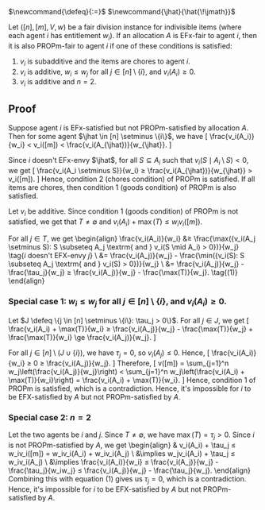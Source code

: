 <span class="invisible">
$\newcommand{\defeq}{:=}$
$\newcommand{\jhat}{\hat{\!\jmath}}$
</span>

Let $([n], [m], V, w)$ be a fair division instance for indivisible items
(where each agent $i$ has entitlement $w_i$).
If an allocation $A$ is EFx-fair to agent $i$, then it is also PROPm-fair to agent $i$
if one of these conditions is satisfied:

1.  $v_i$ is subadditive and the items are chores to agent $i$.
2.  $v_i$ is additive, $w_i ≤ w_j$ for all $j \in [n] \setminus \{i\}$, and $v_i(A_i) ≥ 0$.
3.  $v_i$ is additive and $n=2$.

## Proof

Suppose agent $i$ is EFx-satisfied but not PROPm-satisfied by allocation $A$.
Then for some agent $\jhat \in [n] \setminus \{i\}$, we have
\[ \frac{v_i(A_i)}{w_i} < v_i([m]) < \frac{v_i(A_{\jhat})}{w_{\jhat}}. \]

Since $i$ doesn't EFx-envy $\jhat$, for all $S \subseteq A_i$ such that $v_i(S \mid A_i \setminus S) < 0$, we get
\[ \frac{v_i(A_i \setminus S)}{w_i} ≥ \frac{v_i(A_{\jhat})}{w_{\jhat}} > v_i([m]). \]
Hence, condition 2 (chores condition) of PROPm is satisfied.
If all items are chores, then condition 1 (goods condition) of PROPm is also satisfied.

Let $v_i$ be additive.
Since condition 1 (goods condition) of PROPm is not satisfied, we get that
$T \neq \emptyset$ and $v_i(A_i) + \max(T) ≤ w_iv_i([m])$.

For all $j \in T$, we get
\begin{align}
\frac{v_i(A_i)}{w_i} &≥ \frac{\max(\{v_i(A_j \setminus S): S \subseteq A_j \textrm{ and } v_i(S \mid A_i) > 0\})}{w_j}
    \tag{$i$ doesn't EFX-envy $j$}
\\ &= \frac{v_i(A_j)}{w_j} - \frac{\min(\{v_i(S): S \subseteq A_j \textrm{ and } v_i(S) > 0\})}{w_j}
\\ &= \frac{v_i(A_j)}{w_j} - \frac{\tau_j}{w_j} ≥ \frac{v_i(A_j)}{w_j} - \frac{\max(T)}{w_j}.
    \tag{(1)}
\end{align}

### Special case 1: $w_i ≤ w_j$ for all $j \in [n] \setminus \{i\}$, and $v_i(A_i) ≥ 0$.

Let $J \defeq \{j \in [n] \setminus \{i\}: \tau_j > 0\}$. For all $j \in J$, we get
\[ \frac{v_i(A_i) + \max(T)}{w_i} ≥ \frac{v_i(A_j)}{w_j} - \frac{\max(T)}{w_j} + \frac{\max(T)}{w_i}
\ge \frac{v_i(A_j)}{w_j}. \]

For all $j \in [n] \setminus (J \cup \{i\})$, we have $\tau_j = 0$, so $v_i(A_j) ≤ 0$. Hence,
\[ \frac{v_i(A_i)}{w_i} ≥ 0 ≥ \frac{v_i(A_j)}{w_j}. \]
Therefore,
\[ v([m]) = \sum_{j=1}^n w_j\left(\frac{v_i(A_j)}{w_j}\right)
    < \sum_{j=1}^n w_j\left(\frac{v_i(A_i) + \max(T)}{w_i}\right)
    = \frac{v_i(A_i) + \max(T)}{w_i}. \]
Hence, condition 1 of PROPm is satisfied, which is a contradiction.
Hence, it's impossible for $i$ to be EFX-satisfied by $A$ but not PROPm-satisfied by $A$.

### Special case 2: $n=2$

Let the two agents be $i$ and $j$. Since $T \neq \emptyset$, we have $\max(T) = \tau_j > 0$.
Since $i$ is not PROPm-satisfied by $A$, we get
\begin{align}
& v_i(A_i) + \tau_j ≤ w_iv_i([m]) = w_iv_i(A_i) + w_iv_i(A_j)
\\ &\implies w_jv_i(A_i) + \tau_j ≤ w_iv_i(A_j)
\\ &\implies \frac{v_i(A_i)}{w_i} ≤ \frac{v_i(A_j)}{w_j} - \frac{\tau_j}{w_iw_j}
    ≤ \frac{v_i(A_j)}{w_j} - \frac{\tau_j}{w_j}.
\end{align}
Combining this with equation (1) gives us $\tau_j = 0$, which is a contradiction.
Hence, it's impossible for $i$ to be EFX-satisfied by $A$ but not PROPm-satisfied by $A$.
